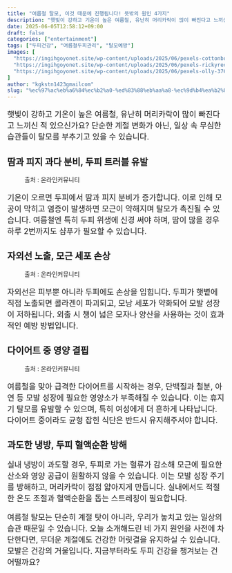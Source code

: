 ```yaml
---
title: "여름철 탈모, 이것 때문에 진행됩니다! 뜻밖의 원인 4가지"
description: "햇빛이 강하고 기온이 높은 여름철, 유난히 머리카락이 많이 빠진다고 느끼신 적 있으신가요? 단순한 계절 변화가 아닌, 일상 속 무심한 습관들이 탈모를 부추기고 있을 수 있습니다."
date: 2025-06-05T12:58:12+09:00
draft: false
categories: ["entertainment"]
tags: ["두피건강", "여름철두피관리", "탈모예방"]
images: [
  "https://ingihgoyonet.site/wp-content/uploads/2025/06/pexels-cottonbro-5712770-1024x683.jpg"
  "https://ingihgoyonet.site/wp-content/uploads/2025/06/pexels-rickyrecap-1654698-1024x684.jpg"
  "https://ingihgoyonet.site/wp-content/uploads/2025/06/pexels-olly-3769709-1024x695.jpg"
]
author: "kgkstn1423gmailcom"
slug: "%ec%97%ac%eb%a6%84%ec%b2%a0-%ed%83%88%eb%aa%a8-%ec%9d%b4%ea%b2%83-%eb%95%8c%eb%ac%b8%ec%97%90-%ec%a7%84%ed%96%89%eb%90%a9%eb%8b%88%eb%8b%a4-%eb%9c%bb%eb%b0%96%ec%9d%98-%ec%9b%90%ec%9d%b8-4%ea%b0%80"
---
```


<p style="font-size:18px">햇빛이 강하고 기온이 높은 여름철, 유난히 머리카락이 많이 빠진다고 느끼신 적 있으신가요? 단순한 계절 변화가 아닌, 일상 속 무심한 습관들이 탈모를 부추기고 있을 수 있습니다.</p> <h2 >땀과 피지 과다 분비, 두피 트러블 유발</h2> <figure ><img src="https://ingihgoyonet.site/wp-content/uploads/2025/06/pexels-cottonbro-5712770-1024x683.jpg" alt="" style="aspect-ratio:16/9;object-fit:cover"/><figcaption >출처 : 온라인커뮤니티</figcaption></figure> <p style="font-size:18px">기온이 오르면 두피에서 땀과 피지 분비가 증가합니다. 이로 인해 모공이 막히고 염증이 발생하면 모근이 약해지며 탈모가 촉진될 수 있습니다. 여름철엔 특히 두피 위생에 신경 써야 하며, 땀이 많을 경우 하루 2번까지도 샴푸가 필요할 수 있습니다.</p> <h2 >자외선 노출, 모근 세포 손상</h2> <figure ><img src="https://ingihgoyonet.site/wp-content/uploads/2025/06/pexels-rickyrecap-1654698-1024x684.jpg" alt="" style="aspect-ratio:16/9;object-fit:cover"/><figcaption >출처 : 온라인커뮤니티</figcaption></figure> <p style="font-size:18px">자외선은 피부뿐 아니라 두피에도 손상을 입힙니다. 두피가 햇볕에 직접 노출되면 콜라겐이 파괴되고, 모낭 세포가 약화되어 모발 성장이 저하됩니다. 외출 시 챙이 넓은 모자나 양산을 사용하는 것이 효과적인 예방 방법입니다.</p> <h2 >다이어트 중 영양 결핍</h2> <figure ><img src="https://ingihgoyonet.site/wp-content/uploads/2025/06/pexels-olly-3769709-1024x695.jpg" alt="" style="aspect-ratio:16/9;object-fit:cover"/><figcaption >출처 : 온라인커뮤니티</figcaption></figure> <p style="font-size:18px">여름철을 맞아 급격한 다이어트를 시작하는 경우, 단백질과 철분, 아연 등 모발 성장에 필요한 영양소가 부족해질 수 있습니다. 이는 휴지기 탈모를 유발할 수 있으며, 특히 여성에게 더 흔하게 나타납니다. 다이어트 중이라도 균형 잡힌 식단은 반드시 유지해주셔야 합니다.</p> <h2 >과도한 냉방, 두피 혈액순환 방해</h2> <p style="font-size:18px">실내 냉방이 과도할 경우, 두피로 가는 혈류가 감소해 모근에 필요한 산소와 영양 공급이 원활하지 않을 수 있습니다. 이는 모발 성장 주기를 방해하고, 머리카락이 점점 얇아지게 만듭니다. 실내에서도 적절한 온도 조절과 혈액순환을 돕는 스트레칭이 필요합니다.</p> <p style="font-size:18px">여름철 탈모는 단순히 계절 탓이 아니라, 우리가 놓치고 있는 일상의 습관 때문일 수 있습니다. 오늘 소개해드린 네 가지 원인을 사전에 차단한다면, 무더운 계절에도 건강한 머릿결을 유지하실 수 있습니다. 모발은 건강의 거울입니다. 지금부터라도 두피 건강을 챙겨보는 건 어떨까요?</p>